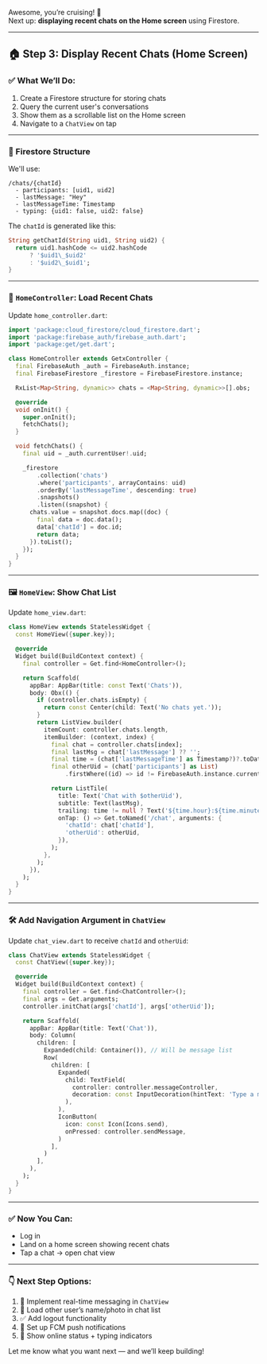 Awesome, you’re cruising! 🚀  
Next up: **displaying recent chats on the Home screen** using Firestore.

---

## 🏠 Step 3: Display Recent Chats (Home Screen)

### ✅ What We’ll Do:
1. Create a Firestore structure for storing chats
2. Query the current user's conversations
3. Show them as a scrollable list on the Home screen
4. Navigate to a `ChatView` on tap

---

### 📁 Firestore Structure

We'll use:

```
/chats/{chatId}
  - participants: [uid1, uid2]
  - lastMessage: "Hey"
  - lastMessageTime: Timestamp
  - typing: {uid1: false, uid2: false}
```

The `chatId` is generated like this:

```dart
String getChatId(String uid1, String uid2) {
  return uid1.hashCode <= uid2.hashCode
      ? '$uid1\_$uid2'
      : '$uid2\_$uid1';
}
```

---

### 🔁 `HomeController`: Load Recent Chats

Update `home_controller.dart`:

```dart
import 'package:cloud_firestore/cloud_firestore.dart';
import 'package:firebase_auth/firebase_auth.dart';
import 'package:get/get.dart';

class HomeController extends GetxController {
  final FirebaseAuth _auth = FirebaseAuth.instance;
  final FirebaseFirestore _firestore = FirebaseFirestore.instance;

  RxList<Map<String, dynamic>> chats = <Map<String, dynamic>>[].obs;

  @override
  void onInit() {
    super.onInit();
    fetchChats();
  }

  void fetchChats() {
    final uid = _auth.currentUser!.uid;

    _firestore
        .collection('chats')
        .where('participants', arrayContains: uid)
        .orderBy('lastMessageTime', descending: true)
        .snapshots()
        .listen((snapshot) {
      chats.value = snapshot.docs.map((doc) {
        final data = doc.data();
        data['chatId'] = doc.id;
        return data;
      }).toList();
    });
  }
}
```

---

### 🖼️ `HomeView`: Show Chat List

Update `home_view.dart`:

```dart
class HomeView extends StatelessWidget {
  const HomeView({super.key});

  @override
  Widget build(BuildContext context) {
    final controller = Get.find<HomeController>();

    return Scaffold(
      appBar: AppBar(title: const Text('Chats')),
      body: Obx(() {
        if (controller.chats.isEmpty) {
          return const Center(child: Text('No chats yet.'));
        }
        return ListView.builder(
          itemCount: controller.chats.length,
          itemBuilder: (context, index) {
            final chat = controller.chats[index];
            final lastMsg = chat['lastMessage'] ?? '';
            final time = (chat['lastMessageTime'] as Timestamp?)?.toDate();
            final otherUid = (chat['participants'] as List)
                .firstWhere((id) => id != FirebaseAuth.instance.currentUser!.uid);

            return ListTile(
              title: Text('Chat with $otherUid'),
              subtitle: Text(lastMsg),
              trailing: time != null ? Text('${time.hour}:${time.minute}') : null,
              onTap: () => Get.toNamed('/chat', arguments: {
                'chatId': chat['chatId'],
                'otherUid': otherUid,
              }),
            );
          },
        );
      }),
    );
  }
}
```

---

### 🛠️ Add Navigation Argument in `ChatView`

Update `chat_view.dart` to receive `chatId` and `otherUid`:

```dart
class ChatView extends StatelessWidget {
  const ChatView({super.key});

  @override
  Widget build(BuildContext context) {
    final controller = Get.find<ChatController>();
    final args = Get.arguments;
    controller.initChat(args['chatId'], args['otherUid']);

    return Scaffold(
      appBar: AppBar(title: Text('Chat')),
      body: Column(
        children: [
          Expanded(child: Container()), // Will be message list
          Row(
            children: [
              Expanded(
                child: TextField(
                  controller: controller.messageController,
                  decoration: const InputDecoration(hintText: 'Type a message'),
                ),
              ),
              IconButton(
                icon: const Icon(Icons.send),
                onPressed: controller.sendMessage,
              )
            ],
          )
        ],
      ),
    );
  }
}
```

---

### ✅ Now You Can:
- Log in
- Land on a home screen showing recent chats
- Tap a chat → open chat view

---

### 👇 Next Step Options:

1. 💬 Implement real-time messaging in `ChatView`
2. 🧑 Load other user’s name/photo in chat list
3. ✅ Add logout functionality
4. 🔔 Set up FCM push notifications
5. 📱 Show online status + typing indicators

Let me know what you want next — and we’ll keep building!